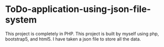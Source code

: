 # ToDo-application-using-json-file-system
This project is completely in PHP. This project is built by myself using php, bootstrap5, and html5. I have taken a json file to store all the data.
